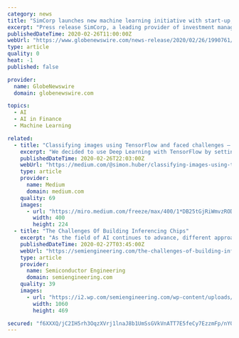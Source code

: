 ```yaml
---
category: news
title: "SimCorp launches new machine learning initiative with start-up, Alkymi, targeting institutional investment challenges"
excerpt: "Press release SimCorp, a leading provider of investment management solutions and services to the global financial services industry, today announces"
publishedDateTime: 2020-02-26T11:00:00Z
webUrl: "https://www.globenewswire.com/news-release/2020/02/26/1990761/0/en/SimCorp-launches-new-machine-learning-initiative-with-start-up-Alkymi-targeting-institutional-investment-challenges.html"
type: article
quality: 0
heat: -1
published: false

provider:
  name: GlobeNewswire
  domain: globenewswire.com

topics:
  - AI
  - AI in Finance
  - Machine Learning

related:
  - title: "Classifying images using TensorFlow and faced challenges — a case study"
    excerpt: "We decided to use Deep Learning with TensorFlow by setting up a Convolutional Neural Network (CNN) to classify these images. It was necessary to have a large data set with training data for each page. Instead of taking many different pictures (which would have been very time consuming), we decided to make a video of each page and then take ..."
    publishedDateTime: 2020-02-26T22:03:00Z
    webUrl: "https://medium.com/@simon.huber/classifying-images-using-tensorflow-and-faced-challenges-a-case-study-f283c039d720"
    type: article
    provider:
      name: Medium
      domain: medium.com
    quality: 69
    images:
      - url: "https://miro.medium.com/freeze/max/400/1*DB25tGjRiWmvzRODq9TEOg.gif"
        width: 400
        height: 224
  - title: "The Challenges Of Building Inferencing Chips"
    excerpt: "As the field of AI continues to advance, different approaches to inferencing are being developed. Not all of them will work. Putting a trained algorithm to work in the field is creating a frenzy of activity across the chip world, spurring designs that range from purpose-built specialty processors and accelerators to more generalized extensions ..."
    publishedDateTime: 2020-02-27T03:45:00Z
    webUrl: "https://semiengineering.com/the-challenges-of-building-inferencing-chips/"
    type: article
    provider:
      name: Semiconductor Engineering
      domain: semiengineering.com
    quality: 39
    images:
      - url: "https://i2.wp.com/semiengineering.com/wp-content/uploads/2020/02/Akida_Block_Diagram.png?fit=1060%2C469&#038;ssl=1"
        width: 1060
        height: 469

secured: "f6XXXQ/jC2IH5rh3OqzXVrj1lnaJ8b1UmSsGVkVnATT7E5feCy7EzzmFp/nYOKrKpJaVAw+5n9PIS2aG3bnHPPaDT/k51eOo9PYbGAiy0/KFIp5AuryYJQJxrAovqG2zNRIM+qAmSoQXqk9tBl44U3AaWzKCvsAIqQsTMJ9qlMmFFSaXS7ilkrZuXKEsZ+HzPFOghr4iARjlZ83B9BGMglWA2RJ8uYC6fJaC86S0fQ4dFVSBy0JH1rF3YgzOkPtzl7eh1J76RIFZgmLXcJ/vHG2ixg9/y1DzUXFUpIazA0ENtJQRU5ogi21LolVphLmQ;KA4IgHJ3T+IDSTRIdc9awA=="
---
```


